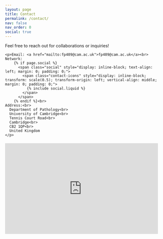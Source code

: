 ```yaml
---
layout: page
title: Contact
permalink: /contact/
nav: false
nav_order: 0
social: true
---
```


<div>
  <!-- Contact Information -->
  <div>
    <p>Feel free to reach out for collaborations or inquiries!<br></p>
    
    <p>Email: <a href="mailto:fp409@cam.ac.uk">fp409@cam.ac.uk</a><br>
    Network:  
        {% if page.social %}
          <span class="social" style="display: inline-block; text-align: left; margin: 0; padding: 0;">
            <span class="contact-icons" style="display: inline-block; transform: scale(0.5); transform-origin: left; vertical-align: middle; margin: 0; padding: 0;">
              {% include social.liquid %}
            </span>
          </span>
        {% endif %}<br>    
    Address:<br>
      Department of Pathology<br>
      University of Cambridge<br>
      Tennis Court Road<br>
      Cambridge<br>
      CB2 1QP<br>
      United Kingdom
    </p>

  </div>

  <!-- Map -->
  <div style="margin-top: 20px;">
    <iframe src="https://www.google.com/maps/embed?pb=!1m18!1m12!1m3!1d19568.3389553231!2d0.11103926328307534!3d52.1881025564418!2m3!1f0!2f0!3f0!3m2!1i1024!2i768!4f13.1!3m3!1m2!1s0x47d871d9b372538b%3A0x2eccbca777dde7ce!2sDepartment%20of%20Pathology!5e0!3m2!1spt-PT!2suk!4v1730511707317!5m2!1spt-PT!2suk" 
            width="100%" height="300" style="border:0;" allowfullscreen="" loading="lazy" referrerpolicy="no-referrer-when-downgrade"></iframe>
  </div>
</div>


